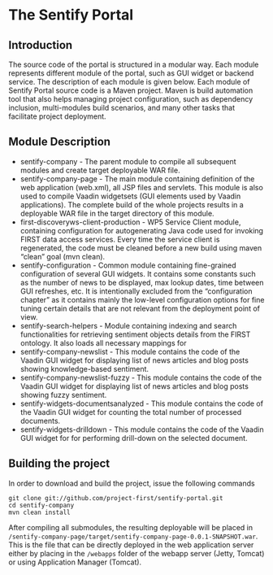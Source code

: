 The Sentify Portal
==============

Introduction
---------------------

The source code of the portal is structured in a modular way. Each module represents different module of the portal, such as GUI widget or backend service. The description of each module is given below.
Each module of Sentify Portal source code is a Maven  project. Maven is build automation tool that also helps managing project configuration, such as dependency inclusion, multi-modules build scenarios, and many other tasks that facilitate project deployment.

Module Description
-----------------

- sentify-company	- The parent module to compile all subsequent modules and create target deployable WAR file.
- sentify-company-page -	The main module containing definition of the web application (web.xml), all JSP files and servlets. This module is also used to compile Vaadin widgetsets (GUI elements used by Vaadin applications). The complete build of the whole projects results in a deployable WAR file in the target directory of this module.
- first-discoveryws-client-production	- WP5 Service Client module, containing configuration for autogenerating Java code used for invoking FIRST data access services. Every time the service client is regenerated, the code must be cleaned before a new build using maven “clean” goal (mvn clean).
- sentify-configuration	- Common module containing fine-grained configuration of several GUI widgets. It contains some constants such as the number of news to be displayed, max lookup dates, time between GUI refreshes, etc. It is intentionally excluded from the “configuration chapter” as it contains mainly the low-level configuration options for fine tuning certain details that are not relevant from the deployment point of view.
- sentify-search-helpers	- Module containing indexing and search functionalities for retrieving sentiment objects details from the FIRST ontology. It also loads all necessary mappings for 
- sentify-company-newslist	- This module contains the code of the Vaadin GUI widget for displaying list of news articles and blog posts showing knowledge-based sentiment.
- sentify-company-newslist-fuzzy	- This module contains the code of the Vaadin GUI widget for displaying list of news articles and blog posts showing fuzzy sentiment.
- sentify-widgets-documentsanalyzed	- This module contains the code of the Vaadin GUI widget for counting the total number of processed documents.
- sentify-widgets-drilldown	- This module contains the code of the Vaadin GUI widget for for performing drill-down on the selected document.

Building the project
------

In order to download and build the project, issue the following commands

    git clone git://github.com/project-first/sentify-portal.git 
    cd sentify-company
    mvn clean install

After compiling all submodules, the resulting deployable will be placed in `/sentify-company-page/target/sentify-company-page-0.0.1-SNAPSHOT.war`. This is the file that can be directly deployed in the web application server either by placing in the `/webapps` folder of the webapp server (Jetty, Tomcat) or using Application Manager (Tomcat).
